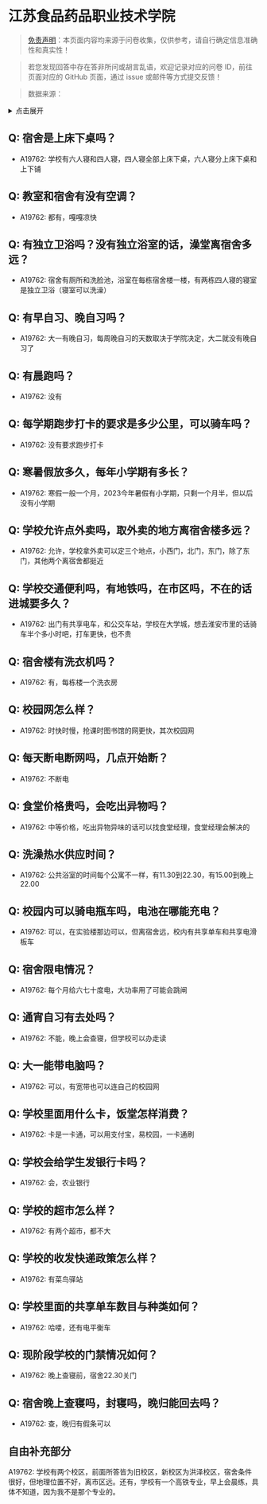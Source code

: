 # 江苏食品药品职业技术学院

> [免责声明](https://colleges.chat/#_3)：本页面内容均来源于问卷收集，仅供参考，请自行确定信息准确性和真实性！

> 若您发现回答中存在答非所问或胡言乱语，欢迎记录对应的问卷 ID，前往页面对应的 GitHub 页面，通过 issue 或邮件等方式提交反馈！

> 数据来源：

<details><summary>点击展开</summary>
<ul>
<li>A19762: 匿名 (2023 年 06 月)</li>
</ul>
</details>

## Q: 宿舍是上床下桌吗？

- A19762: 学校有六人寝和四人寝，四人寝全部上床下桌，六人寝分上床下桌和上下铺

## Q: 教室和宿舍有没有空调？

- A19762: 都有，嘎嘎凉快

## Q: 有独立卫浴吗？没有独立浴室的话，澡堂离宿舍多远？

- A19762: 宿舍有厕所和洗脸池，浴室在每栋宿舍楼一楼，有两栋四人寝的寝室是独立卫浴（寝室可以洗澡）

## Q: 有早自习、晚自习吗？

- A19762: 大一有晚自习，每周晚自习的天数取决于学院决定，大二就没有晚自习了

## Q: 有晨跑吗？

- A19762: 没有

## Q: 每学期跑步打卡的要求是多少公里，可以骑车吗？

- A19762: 没有要求跑步打卡

## Q: 寒暑假放多久，每年小学期有多长？

- A19762: 寒假一般一个月，2023今年暑假有小学期，只剩一个月半，但以后没有小学期

## Q: 学校允许点外卖吗，取外卖的地方离宿舍楼多远？

- A19762: 允许，学校拿外卖可以定三个地点，小西门，北门，东门，除了东门，其他两个离宿舍都挺近

## Q: 学校交通便利吗，有地铁吗，在市区吗，不在的话进城要多久？

- A19762: 出门有共享电车，和公交车站，学校在大学城，想去淮安市里的话骑车半个多小时吧，打车更快，也不贵

## Q: 宿舍楼有洗衣机吗？

- A19762: 有，每栋楼一个洗衣房

## Q: 校园网怎么样？

- A19762: 时快时慢，抢课时图书馆的网更快，其次校园网

## Q: 每天断电断网吗，几点开始断？

- A19762: 不断电

## Q: 食堂价格贵吗，会吃出异物吗？

- A19762: 中等价格，吃出异物异味的话可以找食堂经理，食堂经理会解决的

## Q: 洗澡热水供应时间？

- A19762: 公共浴室的时间每个公寓不一样，有11.30到22.30，有15.00到晚上22.00

## Q: 校园内可以骑电瓶车吗，电池在哪能充电？

- A19762: 可以，在实验楼那边可以，但离宿舍远，校内有共享单车和共享电滑板车

## Q: 宿舍限电情况？

- A19762: 每个月给六七十度电，大功率用了可能会跳闸

## Q: 通宵自习有去处吗？

- A19762: 不能，晚上会查寝，但学校可以办走读

## Q: 大一能带电脑吗？

- A19762: 可以，有宽带也可以连自己的校园网

## Q: 学校里面用什么卡，饭堂怎样消费？

- A19762: 卡是一卡通，可以用支付宝，易校园，一卡通刷

## Q: 学校会给学生发银行卡吗？

- A19762: 会，农业银行

## Q: 学校的超市怎么样？

- A19762: 有两个超市，都不大

## Q: 学校的收发快递政策怎么样？

- A19762: 有菜鸟驿站

## Q: 学校里面的共享单车数目与种类如何？

- A19762: 哈喽，还有电平衡车

## Q: 现阶段学校的门禁情况如何？

- A19762: 晚上查寝前，宿舍22.30关门

## Q: 宿舍晚上查寝吗，封寝吗，晚归能回去吗？

- A19762: 查，晚归有假条可以

## 自由补充部分

A19762: 学校有两个校区，前面所答皆为旧校区，新校区为洪泽校区，宿舍条件很好，但地理位置不好，离市区远。还有，学校有一个高铁专业，早上会晨练，具体不知道，因为我不是那个专业的。